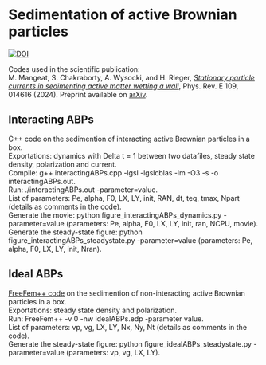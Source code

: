 # Sedimentation of active Brownian particles
<a href="https://dx.doi.org/10.5281/zenodo.8353561"><img src="https://zenodo.org/badge/399397571.svg" alt="DOI"></a>

Codes used in the scientific publication:</br>
M. Mangeat, S. Chakraborty, A. Wysocki, and H. Rieger, <i><a href='https://journals.aps.org/pre/abstract/10.1103/PhysRevE.109.014616'>Stationary particle currents in sedimenting active matter wetting a wall</a></i>, Phys. Rev. E 109, 014616 (2024). Preprint available on <a href='https://arxiv.org/abs/2309.09714'>arXiv</a>.

## Interacting ABPs

C++ code on the sedimention of interacting active Brownian particles in a box.</br>
Exportations: dynamics with Delta t = 1 between two datafiles, steady state density, polarization and current.</br>
Compile: g++ interactingABPs.cpp -lgsl -lgslcblas -lm -O3 -s -o interactingABPs.out.</br>
Run: ./interactingABPs.out -parameter=value.</br>
List of parameters: Pe, alpha, F0, LX, LY, init, RAN, dt, teq, tmax, Npart (details as comments in the code).</br>
Generate the movie: python figure_interactingABPs_dynamics.py -parameter=value (parameters: Pe, alpha, F0, LX, LY, init, ran, NCPU, movie).</br>
Generate the steady-state figure: python figure_interactingABPs_steadystate.py -parameter=value (parameters: Pe, alpha, F0, LX, LY, init, Nran).

## Ideal ABPs

<a href='https://freefem.org/'>FreeFem++ code</a> on the sedimention of non-interacting active Brownian particles in a box.</br>
Exportations: steady state density and polarization.</br>
Run: FreeFem++ -v 0 -nw idealABPs.edp -parameter value.</br>
List of parameters: vp, vg, LX, LY, Nx, Ny, Nt (details as comments in the code).</br>
Generate the steady-state figure: python figure_idealABPs_steadystate.py -parameter=value (parameters: vp, vg, LX, LY).
